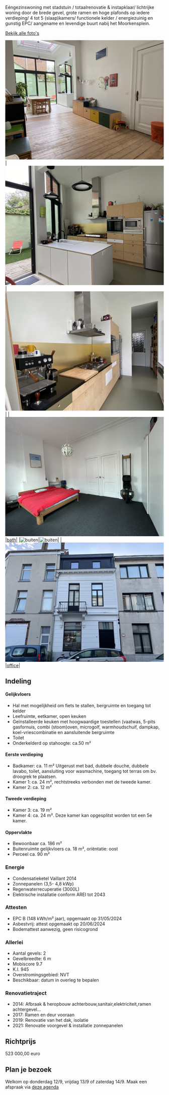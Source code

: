 Eéngezinswoning met stadstuin / totaalrenovatie & instapklaar/ lichtrijke woning door de brede gevel, grote ramen en hoge plafonds op iedere verdieping/ 4 tot 5 (slaap)kamers/ functionele kelder / energiezuinig en gunstig EPC/ aangename en levendige buurt nabij het Moorkensplein.

[Bekijk alle foto's](https://www.dropbox.com/scl/fo/co99dbymlr7d7x5i4ej13/AJ7bzhUaRNGUsH22oo72RAw?rlkey=geuibp4rgsk3ji6i6etgr51wb&st=4k41lbxb&dl=0)

![leefruimte](photos/0_4_1_Leefruimte_gve.jpg)  
|![keuken](photos/4_3_Keuken.jpg)|![keuken](photos/4_2_Keuken.jpg)|
|![master](photos/7_2_Kamer1.jpg)|[bath](photos/8_1_Badkamer_Wastafel.jpg)|
|![buiten](photos/6_2_Buiten_R.jpg)|![buiten](photos/6_2_Buiten_L.jpg)|
|![gevel](photos/0_0_2_voorgevel.jpg)|[office](photos/9_6_Kamer4.jpg)|


## Indeling 
#### Gelijkvloers 
- Hal met mogelijkheid om fiets te stallen, bergruimte en toegang tot kelder
- Leefruimte, eetkamer, open keuken
- Geïnstalleerde keuken met hoogwaardige toestellen (vaatwas, 5-pits gasfornuis, combi (stoom)oven, microgolf, warmhoudschuif, dampkap, koel-vriescombinatie en aansluitende bergruimte
- Toilet
- Onderkelderd op stahoogte: ca.50 m²

#### Eerste verdieping
- Badkamer: ca. 11 m² Uitgerust met bad, dubbele douche, dubbele lavabo, toilet, aansluiting voor wasmachine, toegang tot terras om bv. droogrek te plaatsen.
- Kamer 1: ca. 24 m², rechtstreeks verbonden met de tweede kamer.
- Kamer 2: ca. 12 m²
 
#### Tweede verdieping 
- Kamer 3: ca. 19 m²
- Kamer 4: ca. 24 m². Deze kamer kan opgesplitst worden tot een 5e kamer.
  
#### Oppervlakte
- Bewoonbaar ca. 186 m²
- Buitenruimte gelijkvloers ca. 18 m², oriëntatie: oost
- Perceel ca. 90 m²

### Energie
- Condensatieketel Vaillant 2014
- Zonnepanelen (3,5- 4,8 kWp)
- Regenwaterrecuperatie (3000L)
- Elektrische installatie conform AREI tot 2043

### Attesten
- EPC B (148 kWh/m² jaar), opgemaakt op 31/05/2024
- Asbestvrij: attest opgemaakt op 20/06/2024
- Bodemattest aanwezig, geen risicogrond

### Allerlei
- Aantal gevels: 2
- Gevelbreedte: 6 m
- Mobiscore 9.7
- K.I. 945
- Overstromingsgebied: NVT
- Beschikbaar: datum in overleg te bepalen

### Renovatietraject
- 2014: Afbraak & heropbouw achterbouw,sanitair,elektriciteit,ramen achtergevel…
- 2017: Ramen en deur vooraan
- 2019: Renovatie van het dak, isolatie
- 2021: Renovatie voorgevel & installatie zonnepanelen

## Richtprijs
523 000,00 euro

## Plan je bezoek
Welkom op donderdag 12/9, vrijdag 13/9 of zaterdag 14/9. Maak een afspraak via [deze agenda](https://calendly.com/annesmits/30min?month=2024-09)




